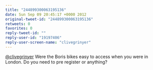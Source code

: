 ```yaml
---
title: "244899300063195136"
date: Sun Sep 09 20:45:17 +0000 2012
original-tweet-id: "244899300063195136"
retweets: 0
favorites: 0
reply-tweet-id: ""
reply-user-id: "19197406"
reply-user-screen-name: "clivegrinyer"
---
```

<a href="https://twitter.com/clivegrinyer">@clivegrinyer</a> Were the Boris bikes easy to access when you were in London. Do you need to pre register or anything?
